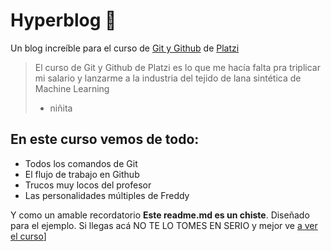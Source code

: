 # Hyperblog 💚
Un blog increíble para el curso de [Git y Github](https://platzi.com/cursos/git-github/ "Git y Github") de [Platzi](http://platzi.com/"Platzi" "Platzi")
> El curso de Git y Github de Platzi es lo que me hacía falta pra triplicar mi salario y lanzarme a la industria del tejido de lana sintética de Machine Learning
> - niñita

## En este curso vemos de todo: 
* Todos los comandos de Git
* El flujo de trabajo en Github
* Trucos muy locos del profesor
* Las personalidades múltiples de Freddy

Y como un amable recordatorio **Este readme.md es un chiste**. Diseñado para el ejemplo. Si llegas acá NO TE LO TOMES EN SERIO y mejor ve [a ver el curso](https://platzi.com/new-home/clases/1557-git-github/19977-readmemd-es-una-excelente-practica/ "a ver el curso")]